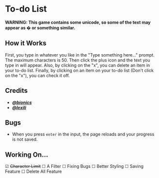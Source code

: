# To-do List

**WARNING: This game contains some unicode, so some of the text may appear as � or something similar.**

## How it Works
First, you type in whatever you like in the "Type something here..." prompt. The maximum characters is 50. Then click the plus icon and the text you type in will appear. Also, by clicking on the "x", you can delete an item in your to-do list. Finally, by clicking on an item on your to-do list (Don't click on the "x"), you can check it off.


## Credits
* **_[@bionics](https://repl.it/@bionics)_**
* **_[@lexili](https://repl.it/@lexili)_**


## Bugs
* When you press `enter` in the input, the page reloads and your progress is not saved. 


## Working On...

☑ ~~Character Limit~~
☐ A Filter
☐ Fixing Bugs
☐ Better Styling
☐ Saving Feature 
☐ Delete All Feature
